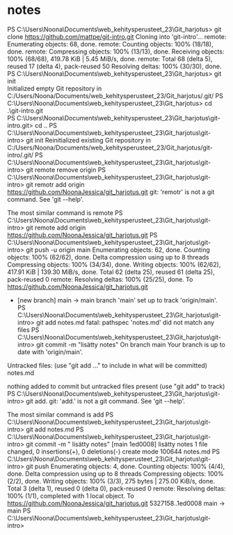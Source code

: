 # notes

PS C:\Users\Noona\Documents\web_kehitysperusteet_23\Git_harjotus> git clone https://github.com/mattpe/git-intro.git
Cloning into 'git-intro'...
remote: Enumerating objects: 68, done.
remote: Counting objects: 100% (18/18), done.
remote: Compressing objects: 100% (13/13), done.
Receiving objects: 100% (68/68), 419.78 KiB | 5.45 MiB/s, done.
remote: Total 68 (delta 5), reused 17 (delta 4), pack-reused 50
Resolving deltas: 100% (30/30), done.
PS C:\Users\Noona\Documents\web_kehitysperusteet_23\Git_harjotus> git init  
Initialized empty Git repository in C:/Users/Noona/Documents/web_kehitysperusteet_23/Git_harjotus/.git/
PS C:\Users\Noona\Documents\web_kehitysperusteet_23\Git_harjotus> cd .\git-intro\.git\
PS C:\Users\Noona\Documents\web_kehitysperusteet_23\Git_harjotus\git-intro\.git> cd ..
PS C:\Users\Noona\Documents\web_kehitysperusteet_23\Git_harjotus\git-intro> git init
Reinitialized existing Git repository in C:/Users/Noona/Documents/web_kehitysperusteet_23/Git_harjotus/git-intro/.git/
PS C:\Users\Noona\Documents\web_kehitysperusteet_23\Git_harjotus\git-intro> git remote remove origin
PS C:\Users\Noona\Documents\web_kehitysperusteet_23\Git_harjotus\git-intro> git remotr add origin https://github.com/NoonaJessica/git_harjotus.git
git: 'remotr' is not a git command. See 'git --help'.

The most similar command is
remote
PS C:\Users\Noona\Documents\web_kehitysperusteet_23\Git_harjotus\git-intro> git remote add origin https://github.com/NoonaJessica/git_harjotus.git
PS C:\Users\Noona\Documents\web_kehitysperusteet_23\Git_harjotus\git-intro> git push -u origin main
Enumerating objects: 62, done.
Counting objects: 100% (62/62), done.
Delta compression using up to 8 threads
Compressing objects: 100% (34/34), done.
Writing objects: 100% (62/62), 417.91 KiB | 139.30 MiB/s, done.
Total 62 (delta 25), reused 61 (delta 25), pack-reused 0
remote: Resolving deltas: 100% (25/25), done.
To https://github.com/NoonaJessica/git_harjotus.git

- [new branch] main -> main
  branch 'main' set up to track 'origin/main'.
  PS C:\Users\Noona\Documents\web_kehitysperusteet_23\Git_harjotus\git-intro> git add notes.md
  fatal: pathspec 'notes.md' did not match any files
  PS C:\Users\Noona\Documents\web_kehitysperusteet_23\Git_harjotus\git-intro> git commit -m "lisätty notes"
  On branch main
  Your branch is up to date with 'origin/main'.

Untracked files:
(use "git add <file>..." to include in what will be committed)
notes.md

nothing added to commit but untracked files present (use "git add" to track)
PS C:\Users\Noona\Documents\web_kehitysperusteet_23\Git_harjotus\git-intro> git add.
git: 'add.' is not a git command. See 'git --help'.

The most similar command is
add
PS C:\Users\Noona\Documents\web_kehitysperusteet_23\Git_harjotus\git-intro> git add notes.md
PS C:\Users\Noona\Documents\web_kehitysperusteet_23\Git_harjotus\git-intro> git commit -m " lisätty notes"
[main 1ed0008] lisätty notes
1 file changed, 0 insertions(+), 0 deletions(-)
create mode 100644 notes.md
PS C:\Users\Noona\Documents\web_kehitysperusteet_23\Git_harjotus\git-intro> git push
Enumerating objects: 4, done.
Counting objects: 100% (4/4), done.
Delta compression using up to 8 threads
Compressing objects: 100% (2/2), done.
Writing objects: 100% (3/3), 275 bytes | 275.00 KiB/s, done.
Total 3 (delta 1), reused 0 (delta 0), pack-reused 0
remote: Resolving deltas: 100% (1/1), completed with 1 local object.
To https://github.com/NoonaJessica/git_harjotus.git
5327158..1ed0008 main -> main
PS C:\Users\Noona\Documents\web_kehitysperusteet_23\Git_harjotus\git-intro>
